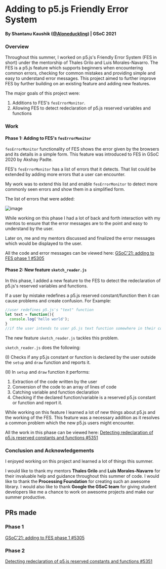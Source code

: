   # Adding to p5.js Friendly Error System

#### By Shantanu Kaushik ([@Aloneduckling](https://github.com/Aloneduckling)) | GSoC 2021

### Overview
Throughout this summer, I worked on p5.js's Friendly Error System (FES in short) under the mentorship of Thales Grilo and Luis Morales-Navarro. The FES is a p5.js feature
which supports beginners when encountering common errors, checking for common mistakes and providing simple and easy to understand error messages.
This project aimed to further improve FES by further building on an existing feature and adding new features.

The major goals of this project were:
1.  Additions to FES's `fesErrorMonitor`.
2.  Allowing FES to detect redeclaration of p5.js reserved variables and functions


### Work
#### Phase 1: Adding to FES's `fesErrorMonitor`

`fesErrorMonitor` functionality of FES shows the error given by the browsers and its details in a simple form. This feature was introduced to FES in GSoC 2020 by Akshay Padte.

FES's `fesErrorMonitor` has a list of errors that it detects. That list could be extended by adding more errors that a user can encounter.

My work was to extend this list and enable `fesErrorMonitor` to detect more commonly seen errors and show them in a simplified form.

The list of errors that were added:

![image](https://user-images.githubusercontent.com/54030684/129186690-1f8739ef-3748-455d-96f6-c7488f141346.png)

While working on this phase I had a lot of back and forth interaction with my mentos to ensure that the error messages are to the point and easy to understand by the user.

Later on, me and my mentors discussed and finalized the error messages which would be displayed to the user.

All the code and error messages can be viewed here: [GSoC'21: adding to FES phase 1 #5305](https://github.com/processing/p5.js/pull/5305)

#### Phase 2: New feature `sketch_reader.js`

In this phase, I added a new feature to the FES to detect the redeclaration of p5.js's reserved variables and functions.

If a user by mistake redefines a p5.js reserved constant/function then it can cause problems and create confusion. For Example:

```js
//user redefines p5.js's "text" function 
let text = function(){
  console.log('hello world');
}
//if the user intends to user p5.js text function somewhere in their code then it won't work
```
The new feature `sketch_reader.js` tackles this problem.

`sketch_reader.js` does the following:

(I) Checks if any p5.js constant or function is declared by the user outside the `setup` and `draw` function and reports it.

(II) In `setup` and `draw` function it performs:
 1. Extraction of the code written by the user
 2. Conversion of the code to an array of lines of code
 3. Catching variable and function declaration
 4. Checking if the declared function/variable is a reserved p5.js constant or function and report it.

While working on this feature I learned a lot of new things about p5.js and the working of the FES. 
This feature was a necessary addition as it resolves a common problem which the new p5.js users might encounter.

All the work in this phase can be viewed here: [Detecting redeclaration of p5.js reserved constants and functions #5351](https://github.com/processing/p5.js/pull/5351)

### Conclusion and Acknowledgements

I enjoyed working on this project and learned a lot of things this summer. 

I would like to thank my mentors **Thales Grilo** and **Luis Morales-Navarro** for their invaluable help and guidance throughout this summer of code. I would like to thank the **Processing Foundation** for creating such an awesome library. I would also like to thank **Google the GSoC team** for giving student developers like me a chance to work on awesome projects and make our summer productive. 

## PRs made

### Phase 1
[GSoC'21: adding to FES phase 1 #5305](https://github.com/processing/p5.js/pull/5305)
### Phase 2
[Detecting redeclaration of p5.js reserved constants and functions #5351](https://github.com/processing/p5.js/pull/5351)
